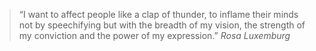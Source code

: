 <blockquote>“I want to affect people like a clap of thunder, to inflame their minds not by speechifying but with the breadth of my vision, the strength of my conviction and the power of my expression.” <cite>Rosa Luxemburg</cite></blockquote>